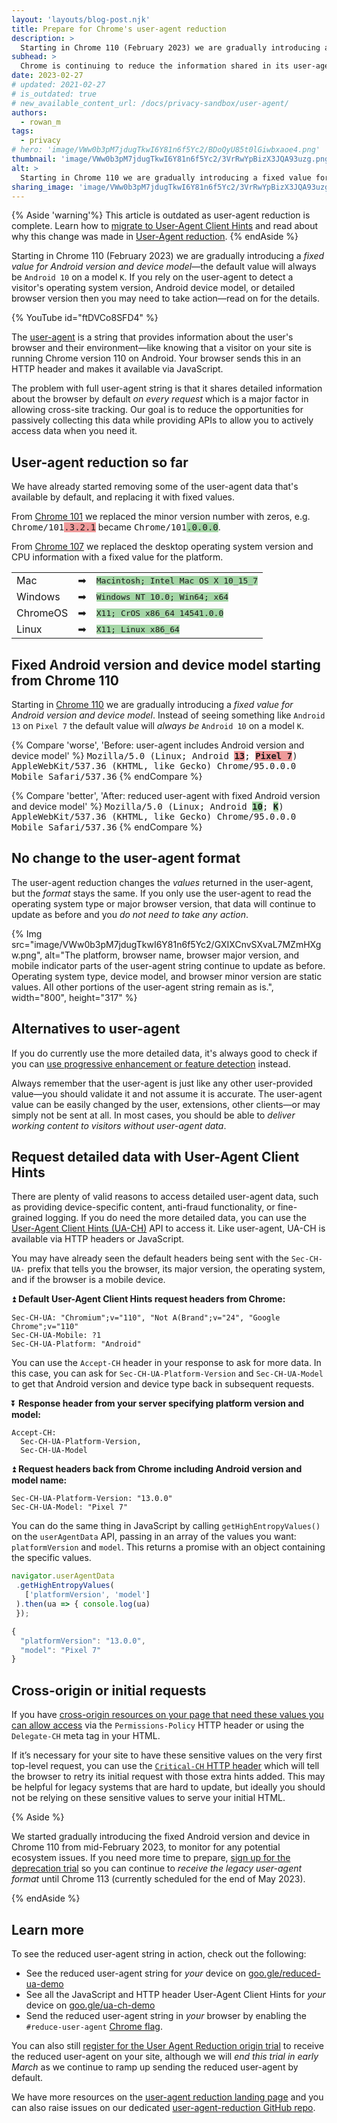 ```yaml
---
layout: 'layouts/blog-post.njk'
title: Prepare for Chrome's user‑agent reduction
description: >
  Starting in Chrome 110 (February 2023) we are gradually introducing a fixed value for Android version and device model—the default value will always be `Android 10` on a model `K`.
subhead: >
  Chrome is continuing to reduce the information shared in its user-agent string to help protect user's privacy.
date: 2023-02-27
# updated: 2021-02-27
# is_outdated: true
# new_available_content_url: /docs/privacy-sandbox/user-agent/
authors:
  - rowan_m
tags:
  - privacy
# hero: 'image/VWw0b3pM7jdugTkwI6Y81n6f5Yc2/BDoQyU85t0lGiwbxaoe4.png'
thumbnail: 'image/VWw0b3pM7jdugTkwI6Y81n6f5Yc2/3VrRwYpBizX3JQA93uzg.png'
alt: >
  Starting in Chrome 110 we are gradually introducing a fixed value for Android version and device model. Instead of seeing something like `Android 13` on `Pixel 7` the default value will always be `Android 10` on model `K`.
sharing_image: 'image/VWw0b3pM7jdugTkwI6Y81n6f5Yc2/3VrRwYpBizX3JQA93uzg.png'
---
```


{% Aside 'warning'%}
This article is outdated as user-agent reduction is complete. Learn how to [migrate to User-Agent Client Hints](https://web.dev/migrate-to-ua-ch/) and read about why this change was made in [User-Agent reduction](/docs/privacy-sandbox/user-agent/). 
{% endAside %}

Starting in Chrome 110 (February 2023) we are gradually introducing a _fixed value for Android version and device model_—the default value will always be `Android 10` on a model `K`.
If you rely on the user-agent to detect a visitor's operating system version, Android device model, or detailed browser version then you may need to take action—read on for the details.

{% YouTube id="ftDVCo8SFD4" %}

The [user-agent](https://developer.mozilla.org/docs/Web/HTTP/Headers/User-Agent) is a string that provides information about the user's browser and their environment—like knowing that a visitor on your site is running Chrome version 110 on Android.
Your browser sends this in an HTTP header and makes it available via JavaScript.

The problem with full user-agent string is that it shares detailed information about the browser by default _on every request_ which is a major factor in allowing cross-site tracking.
Our goal is to reduce the opportunities for passively collecting this data while providing APIs to allow you to actively access data when you need it.


## User-agent reduction so far

We have already started removing some of the user-agent data that's available by default, and replacing it with fixed values.

From [Chrome 101](https://groups.google.com/a/chromium.org/g/blink-dev/c/dcTStiBZVoQ/m/KyomPLOnAwAJ) we replaced the minor version number with zeros, e.g. <span style="font-family: monospace">Chrome/101<span style="background: #ef9a9a">.3.2.1</span></span> became <span style="font-family: monospace">Chrome/101<span style="background: #a5d6a7">.0.0.0</span></span>.

From [Chrome 107](https://groups.google.com/a/chromium.org/g/blink-dev/c/kC-AeZ1fSdY/m/a_ICuXZRBQAJ) we replaced the desktop operating system version and CPU information with a fixed value for the platform.

<table>
    <tr><td>Mac</td><td>➡</td><td><span style="font-family: monospace; background: #a5d6a7">Macintosh; Intel Mac OS X 10_15_7</span></td></tr>
    <tr><td>Windows</td><td>➡</td><td><span style="font-family: monospace; background: #a5d6a7">Windows NT 10.0; Win64; x64</span></td></tr>
    <tr><td>ChromeOS</td><td>➡</td><td><span style="font-family: monospace; background: #a5d6a7">X11; CrOS x86_64 14541.0.0</span></td></tr>
    <tr><td>Linux</td><td>➡</td><td><span style="font-family: monospace; background: #a5d6a7">X11; Linux x86_64</span></td></tr>
</table>


## Fixed Android version and device model starting from Chrome 110

Starting in [Chrome 110](https://groups.google.com/a/chromium.org/g/blink-dev/c/zVOEHwgyyu4/m/8KljdSN9AQAJ) we are gradually introducing a _fixed value for Android version and device model_.
Instead of seeing something like `Android 13` on `Pixel 7` the default value will _always be_ `Android 10` on a model `K`.

{% Compare 'worse', 'Before: user-agent includes Android version and device model' %}
<span style="font-family: monospace">Mozilla/5.0 (Linux; Android <span style="background: #ef9a9a; font-weight: bold">13</span>; <span style="background: #ef9a9a; font-weight: bold">Pixel 7</span>) AppleWebKit/537.36 (KHTML, like Gecko) Chrome/95.0.0.0 Mobile Safari/537.36</span>
{% endCompare %}

{% Compare 'better', 'After: reduced user-agent with fixed Android version and device model' %}
<span style="font-family: monospace">Mozilla/5.0 (Linux; Android <span style="background: #a5d6a7; font-weight: bold">10</span>; <span style="background: #a5d6a7; font-weight: bold">K</span>) AppleWebKit/537.36 (KHTML, like Gecko) Chrome/95.0.0.0 Mobile Safari/537.36</span>
{% endCompare %}


## No change to the user-agent format

The user-agent reduction changes the _values_ returned in the user-agent, but the _format_ stays the same.
If you only use the user-agent to read the operating system type or major browser version, that data will continue to update as before and you _do not need to take any action_.

{% Img src="image/VWw0b3pM7jdugTkwI6Y81n6f5Yc2/GXIXCnvSXvaL7MZmHXgw.png", alt="The platform, browser name, browser major version, and mobile indicator parts of the user-agent string continue to update as before.
Operating system type, device model, and browser minor version are static values.
All other portions of the user-agent string remain as is.", width="800", height="317" %}

## Alternatives to user-agent

If you do currently use the more detailed data, it's always good to check if you can [use progressive enhancement or feature detection](https://developer.mozilla.org/docs/Web/HTTP/Browser_detection_using_the_user_agent) instead.

Always remember that the user-agent is just like any other user-provided value—you should validate it and not assume it is accurate.
The user-agent value can be easily changed by the user, extensions, other clients—or may simply not be sent at all.
In most cases, you should be able to _deliver working content to visitors without user-agent data_.


## Request detailed data with User-Agent Client Hints

There are plenty of valid reasons to access detailed user-agent data, such as providing device-specific content, anti-fraud functionality, or fine-grained logging.
If you do need the more detailed data, you can use the [User-Agent Client Hints (UA-CH)](/articles/user-agent-client-hints/) API to access it.
Like user-agent, UA-CH is available via HTTP headers or JavaScript.

You may have already seen the default headers being sent with the `Sec-CH-UA-` prefix that tells you the browser, its major version, the operating system, and if the browser is a mobile device.

⏫ **Default User-Agent Client Hints request headers from Chrome:**

```text
Sec-CH-UA: "Chromium";v="110", "Not A(Brand";v="24", "Google Chrome";v="110"
Sec-CH-UA-Mobile: ?1
Sec-CH-UA-Platform: "Android"
```

You can use the `Accept-CH` header in your response to ask for more data.
In this case, you can ask for `Sec-CH-UA-Platform-Version` and `Sec-CH-UA-Model` to get that Android version and device type back in subsequent requests.

⏬ **Response header from your server specifying platform version and model:**

```text
Accept-CH:
  Sec-CH-UA-Platform-Version,
  Sec-CH-UA-Model
```

⏫ **Request headers back from Chrome including Android version and model name:**

```text
Sec-CH-UA-Platform-Version: "13.0.0"
Sec-CH-UA-Model: "Pixel 7"
```

You can do the same thing in JavaScript by calling `getHighEntropyValues()` on the `userAgentData` API, passing in an array of the values you want: `platformVersion` and `model`.
This returns a promise with an object containing the specific values.

```javascript
navigator.userAgentData
 .getHighEntropyValues(
   ['platformVersion', 'model']
 ).then(ua => { console.log(ua)
 });

{
  "platformVersion": "13.0.0",
  "model": "Pixel 7"
}
```

## Cross-origin or initial requests

If you have [cross-origin resources on your page that need these values you can allow access](https://web.dev/migrate-to-ua-ch/#strategy-delegating-hints-to-cross-origin-requests) via the `Permissions-Policy` HTTP header or using the `Delegate-CH` meta tag in your HTML.

If it’s necessary for your site to have these sensitive values on the very first top-level request, you can use the [`Critical-CH` HTTP header](/docs/privacy-sandbox/user-agent/#critical-client-hints) which will tell the browser to retry its initial request with those extra hints added.
This may be helpful for legacy systems that are hard to update, but ideally you should not be relying on these sensitive values to serve your initial HTML.

{% Aside %}

We started gradually introducing the fixed Android version and device in Chrome 110 from mid-February 2023,  to monitor for any potential ecosystem issues.
If you need more time to prepare,  [sign up for the deprecation trial](/origintrials/#/view_trial/2608710084154359809) so you can continue to _receive the legacy user-agent format_ until Chrome 113 (currently scheduled for the end of May 2023).

{% endAside %}


## Learn more

To see the reduced user-agent string in action, check out the following:

*   See the reduced user-agent string for _your_ device on [goo.gle/reduced-ua-demo](https://goo.gle/reduced-ua-demo) 
*   See all the JavaScript and HTTP header User-Agent Client Hints for _your_ device on [goo.gle/ua-ch-demo](https://goo.gle/ua-ch-demo)
*   Send the reduced user-agent string in _your_ browser by enabling the `#reduce-user-agent` [Chrome flag](/docs/web-platform/chrome-flags/).

You can also still [register for the User Agent Reduction origin trial](/origintrials/#/view_trial/-7123568710593282047) to receive the reduced user-agent on your site, although we will _end this trial in early March_ as we continue to ramp up sending the reduced user-agent by default.

We have more resources on the [user-agent reduction landing page](/docs/privacy-sandbox/user-agent/) and you can also raise issues on our dedicated [user-agent-reduction GitHub repo](https://goo.gle/ua-reduction-issues).
